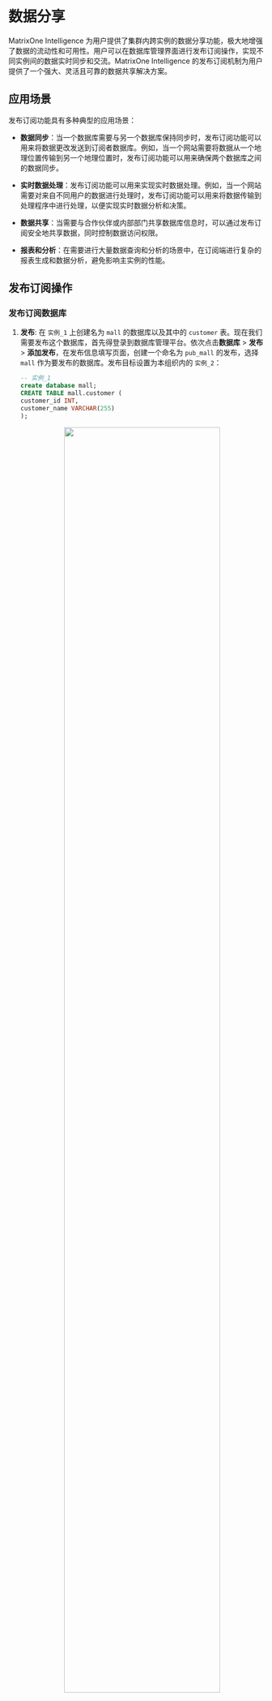 # 数据分享

MatrixOne Intelligence 为用户提供了集群内跨实例的数据分享功能，极大地增强了数据的流动性和可用性。用户可以在数据库管理界面进行发布订阅操作，实现不同实例间的数据实时同步和交流。MatrixOne Intelligence 的发布订阅机制为用户提供了一个强大、灵活且可靠的数据共享解决方案。

## 应用场景

发布订阅功能具有多种典型的应用场景：

- **数据同步**：当一个数据库需要与另一个数据库保持同步时，发布订阅功能可以用来将数据更改发送到订阅者数据库。例如，当一个网站需要将数据从一个地理位置传输到另一个地理位置时，发布订阅功能可以用来确保两个数据库之间的数据同步。

- **实时数据处理**：发布订阅功能可以用来实现实时数据处理。例如，当一个网站需要对来自不同用户的数据进行处理时，发布订阅功能可以用来将数据传输到处理程序中进行处理，以便实现实时数据分析和决策。

- **数据共享**：当需要与合作伙伴或内部部门共享数据库信息时，可以通过发布订阅安全地共享数据，同时控制数据访问权限。

- **报表和分析**：在需要进行大量数据查询和分析的场景中，在订阅端进行复杂的报表生成和数据分析，避免影响主实例的性能。

## 发布订阅操作

### 发布订阅数据库

1. **发布**: 在 `实例_1` 上创建名为 `mall` 的数据库以及其中的 `customer` 表。现在我们需要发布这个数据库，首先得登录到数据库管理平台。依次点击**数据库** > **发布** > **添加发布**，在发布信息填写页面，创建一个命名为 `pub_mall` 的发布，选择 `mall` 作为要发布的数据库。发布目标设置为本组织内的 `实例_2`：

    ```sql
    -- 实例_1
    create database mall;
    CREATE TABLE mall.customer (
    customer_id INT,
    customer_name VARCHAR(255)
    );
    ```

    <div align="center">
    <img src=https://community-shared-data-1308875761.cos.ap-beijing.myqcloud.com/artwork/mocdocs/data-sharing/pub-01.png width=80% heigth=80%/>
    </div>

    - **发布名**：发布名，唯一值，长度不大于 64 字符。
    - **发布数据库**：发布对应的数据库名，不支持发布订阅库和系统数据库。
    - **发布权限**：发布库为只读。
    - **发布目标**：发布目标仅限于同一集群内的实例。您至少需要指定一个发布目标，而且可以添加任意数量的目标。通过下拉菜单，可以选择本组织内的实例，或者手动输入其他组织的实例 ID。请注意，不允许将实例设置为发布给它自己。
    - **备注**：对于该发布的备注

    发布创建成功后，您将能够查看发布的详细信息，并可以对其进行编辑或删除。

    <div align="center">
    <img src=https://community-shared-data-1308875761.cos.ap-beijing.myqcloud.com/artwork/mocdocs/data-sharing/pub-04.png width=100% heigth=100%/>
    </div>

2. **订阅**: 实例 _2 登录到数据库管理平台，依次点击**数据库** > **订阅** > **+**，输入订阅名 sub_mall (订阅自实例 _1 的 pub_mall)

    <div align="center">
    <img src=https://community-shared-data-1308875761.cos.ap-beijing.myqcloud.com/artwork/mocdocs/data-sharing/pub-02.png width=90% heigth=90%/>
    </div>

    订阅成功后，您将能够查看发布的详细信息，并可以对其进行编辑或删除。

    <div align="center">
    <img src=https://community-shared-data-1308875761.cos.ap-beijing.myqcloud.com/artwork/mocdocs/data-sharing/pub-10.png width=90% heigth=90%/>
    </div>

    查看订阅库，可以发现实例 _1 数据库 mall 中的所有数据现在皆可被读取：

    <div align="center">
    <img src=https://community-shared-data-1308875761.cos.ap-beijing.myqcloud.com/artwork/mocdocs/data-sharing/pub-09.png width=90% heigth=90%/>
    </div>

### 修改发布内容

1. **修改发布**: 实例 _1 创建数据库 mall2 和表 mall2.customer2，修改发布内容：

    ```sql
    -- 实例_1
    create database mall2;
    CREATE TABLE mall2.customer2 (
    customer_id INT,
    customer_name VARCHAR(255)
    );
    ```

    <div align="center">
    <img src=https://community-shared-data-1308875761.cos.ap-beijing.myqcloud.com/artwork/mocdocs/data-sharing/pub-05.png width=60% heigth=60%/>
    </div>

2. **查看订阅**: 实例 _2 查看订阅，能看到发布数据库修改后的内容：

    <div align="center">
    <img src=https://community-shared-data-1308875761.cos.ap-beijing.myqcloud.com/artwork/mocdocs/data-sharing/pub-06.png width=100% heigth=100%/>
    </div>

### 删除发布对象

发布者可删除已发布的发布对象，订阅者随即无法连接相关的订阅对象，但是可以删除该订阅。

<div align="center">
<img src=https://community-shared-data-1308875761.cos.ap-beijing.myqcloud.com/artwork/mocdocs/data-sharing/pub-07.png width=90% heigth=90%/>
</div>

### 自动订阅同名发布

发布者删除发布，再创建同名发布，之前的订阅者无需额外操作，即可连接至最新订阅对象。

<div align="center">
<img src=https://community-shared-data-1308875761.cos.ap-beijing.myqcloud.com/artwork/mocdocs/data-sharing/pub-08.png width=90% heigth=90%/>
</div>

!!! note
    如果需要使用 SQL 语句进行发布订阅，请参考章节 [CREATE PUBLICATION](../Reference/SQL-Reference/Data-Definition-Language/create-publication.md) 和 [CREATE...FROM...PUBLICATION...](../Reference/SQL-Reference/Data-Definition-Language/create-subscription.md)。

## 限制

- 只有 ACCOUNTADMIN 或 MOADMIN 角色可以创建发布与订阅。
- 订阅端由 ACCOUNTADMIN 或 MOADMIN 角色操作访问订阅数据权限。
- 目前只支持数据库级别的发布订阅
- 一次只能发布一个数据库。
- 目前只开放了订阅库读权限。
- 删除租户前需要删除其所有发布。
- 发布端不能删除已经发布的数据库。
- 若发布端删除了发布，但订阅库中的对应对象仍存在，此时订阅端无法访问订阅对象，但可删除对应订阅。
- 发布名和订阅名需要由数字 0-9，英文字母大小写、_、$组成，长度不能超过 64 个字符。
